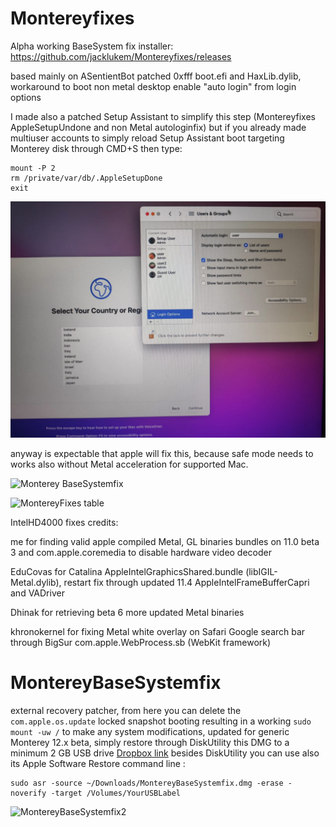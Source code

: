 # Montereyfixes

Alpha working BaseSystem fix installer: https://github.com/jacklukem/Montereyfixes/releases

based mainly on ASentientBot patched 0xfff boot.efi and HaxLib.dylib, workaround to boot non metal desktop enable "auto login" from login options

I made also a patched Setup Assistant to simplify this step (Montereyfixes AppleSetupUndone and non Metal autologinfix) but if you already made multiuser accounts to simply reload Setup Assistant boot targeting Monterey disk through CMD+S then type:

```shell
mount -P 2
rm /private/var/db/.AppleSetupDone
exit
```
![Monterey autologinfix](https://github.com/jacklukem/Montereyfixes/raw/main/setupautologinfix/Monterey%20autologinfix.jpeg)

anyway is expectable that apple will fix this, because safe mode needs to works also without Metal acceleration for supported Mac.

![Monterey BaseSystemfix](https://user-images.githubusercontent.com/63143548/122189199-025a8a80-ce91-11eb-90c7-26d757bff18c.jpeg)

![MontereyFixes table](https://user-images.githubusercontent.com/63143548/122200632-844fb100-ce9b-11eb-83c7-ab4e6a58c045.png)

IntelHD4000 fixes credits:

me for finding valid apple compiled Metal, GL binaries bundles on 11.0 beta 3 and com.apple.coremedia to disable hardware video decoder

EduCovas for Catalina AppleIntelGraphicsShared.bundle (libIGIL-Metal.dylib), restart fix through updated 11.4 AppleIntelFrameBufferCapri and VADriver

Dhinak for retrieving beta 6 more updated Metal binaries

khronokernel for fixing Metal white overlay on Safari Google search bar through BigSur com.apple.WebProcess.sb (WebKit framework)


# MontereyBaseSystemfix
external recovery patcher, from here you can delete the `com.apple.os.update` locked snapshot booting resulting in a working `sudo mount -uw /` to make any system modifications, updated for generic Monterey 12.x beta, simply restore through DiskUtility this DMG to a minimum 2 GB USB drive [Dropbox link](https://www.dropbox.com/s/j0kpnq6k0n3rrhh/montereybasesystemfix.dmg?dl=0)
besides DiskUtility you can use also its Apple Software Restore command line :
```shell
sudo asr -source ~/Downloads/MontereyBaseSystemfix.dmg -erase -noverify -target /Volumes/YourUSBLabel
```

![MontereyBaseSystemfix2](https://user-images.githubusercontent.com/63143548/122277646-678c9b00-cee6-11eb-90b5-de013c97482f.jpeg)
